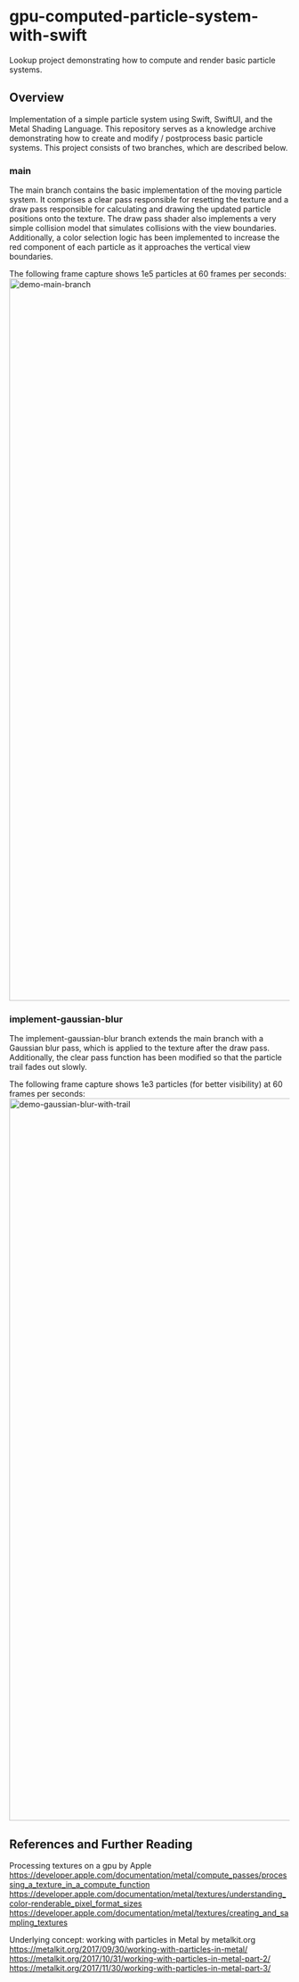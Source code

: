 # gpu-computed-particle-system-with-swift
Lookup project demonstrating how to compute and render basic particle systems.

## Overview
Implementation of a simple particle system using Swift, SwiftUI, and the Metal Shading Language. This repository serves as a knowledge archive demonstrating how to create and modify / postprocess basic particle systems. This project consists of two branches, which are described below.


### main  
The main branch contains the basic implementation of the moving particle system. It comprises a clear pass responsible for resetting the texture and a draw pass responsible for calculating and drawing the updated particle positions onto the texture. The draw pass shader also implements a very simple collision model that simulates collisions with the view boundaries. Additionally, a color selection logic has been implemented to increase the red component of each particle as it approaches the vertical view boundaries.

The following frame capture shows 1e5 particles at 60 frames per seconds:
<img width="1295" alt="demo-main-branch" src="https://github.com/julianlork/gpu-computed-particle-system-with-swift/assets/118125250/de66858f-0169-435c-8846-d32a62ff2f08">

### implement-gaussian-blur
The implement-gaussian-blur branch extends the main branch with a Gaussian blur pass, which is applied to the texture after the draw pass. Additionally, the clear pass function has been modified so that the particle trail fades out slowly.

The following frame capture shows 1e3 particles (for better visibility) at 60 frames per seconds:
<img width="1295" alt="demo-gaussian-blur-with-trail" src="https://github.com/julianlork/gpu-computed-particle-system-with-swift/assets/118125250/e2125081-8bbf-4183-a6bb-6cc5ff8271b1">

## References and Further Reading

Processing textures on a gpu by Apple  
https://developer.apple.com/documentation/metal/compute_passes/processing_a_texture_in_a_compute_function  
https://developer.apple.com/documentation/metal/textures/understanding_color-renderable_pixel_format_sizes  
https://developer.apple.com/documentation/metal/textures/creating_and_sampling_textures  


Underlying concept: working with particles in Metal by metalkit.org  
https://metalkit.org/2017/09/30/working-with-particles-in-metal/  
https://metalkit.org/2017/10/31/working-with-particles-in-metal-part-2/  
https://metalkit.org/2017/11/30/working-with-particles-in-metal-part-3/  
